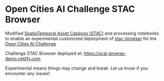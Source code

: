 # Open Cities AI Challenge STAC Browser 
Modified [SpatioTemporal Asset Catalogs (STAC)](https://stacspec.org) and processing notebooks to enable an experimental customized deployment of [stac-browser](https://github.com/radiantearth/stac-browser) for the [Open Cities AI Challenge](https://www.drivendata.org/competitions/60/building-segmentation-disaster-resilience/)

Challenge STAC Browser deployed at: https://ocai-browse-demo.netlify.com

Experimental means things may change and break. Let us know if you encounter any issues!